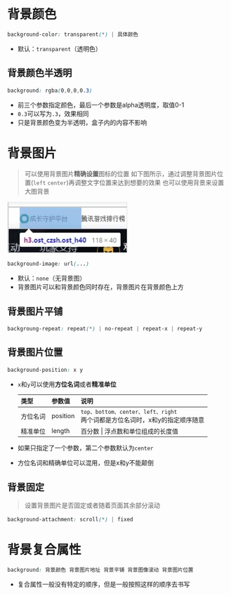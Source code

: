 # 背景颜色

```css
background-color: transparent(*) | 具体颜色
```

- 默认：`transparent`（透明色）

## 背景颜色半透明

```css
background: rgba(0,0,0,0.3)
```

- 前三个参数指定颜色，最后一个参数是alpha透明度，取值0-1
- `0.3`可以写为`.3`，效果相同
- 只是背景颜色变为半透明，盒子内的内容不影响

# 背景图片

> 可以使用背景图片**精确设置**图标的位置
> 如下图所示，通过调整背景图片位置(`left` `center`)再调整文字位置来达到想要的效果
> 也可以使用背景来设置大图背景

![](https://raw.githubusercontent.com/MrWater233/PictureHost/master/20200706121902.png)

```css
background-image: url(...)
```

- 默认：`none`（无背景图）
- 背景图片可以和背景颜色同时存在，背景图片在背景颜色上方

## 背景图片平铺

```css
backgroung-repeat: repeat(*) | no-repeat | repeat-x | repeat-y
```

## 背景图片位置

```css
background-position: x y
```

- `x`和`y`可以使用**方位名词**或者**精准单位**

  | 类型     | 参数值   | 说明                                                         |
  | -------- | -------- | ------------------------------------------------------------ |
  | 方位名词 | position | `top、bottom、center、left、right`<br />两个词都是方位名词时，x和y的指定顺序随意 |
  | 精准单位 | length   | 百分数 \| 浮点数和单位组成的长度值                           |

- 如果只指定了一个参数，第二个参数默认为`center`

- 方位名词和精确单位可以混用，但是x和y不能颠倒

## 背景固定

> 设置背景图片是否固定或者随着页面其余部分滚动

```css
background-attachment: scroll(*) | fixed
```

# 背景复合属性

```css
background: 背景颜色 背景图片地址 背景平铺 背景图像滚动 背景图片位置
```

- 复合属性一般没有特定的顺序，但是一般按照这样的顺序去书写